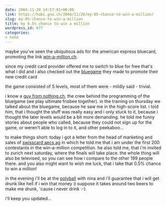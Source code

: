 ```yaml
---
date: 2004-11-20 14:57:01+00:00
link: https://habi.gna.ch/2004/11/20/my-05-chance-to-win-a-million/
slug: my-05-chance-to-win-a-million
title: my 0.5% chance to win a million
wordpress_id: 677
categories:
- none
---
```



maybe you've seen the ubiquitous ads for the american express bluecard, promoting the link [win-a-million.ch](http://www.americanexpress.ch/d/personal/cards/benefits/PC_Ben_AmBlueInfo.php?lang=de&sc=S41191IP31).
  
since my credit card provider offered me to switch to blue for free that's what i did and i also checked out the [bluegame](http://www.bluecard.ch/) they made to promote their new credit card
  
the game consisted of 5 levels, most of them were - mildly said - trivial.
  
i know a [guy from nothing.ch](http://nothing.ch/crew/profiles/spot/index.html), the crew behind the programming of the bluegame (we play ultimate frisbee together). in the training on thursday we talked about the bluegame, because he saw me in the high-score list. i told him, that i thought the stuff was really easy and i only stuck to it, because i thought the later levels would be a bit more demanding. he told me funny stories about people who called, because they could not sign up for the game, or weren't able to log in to it, and other peekaboo...
  
to make things short: today i got a letter from the head of marketing and sales of [swisscard aecs ag](http://www.swisscard.ch/) in which he told me that i am under the first 200 contestants in the win-a-million competition. he also told me, that i'm invited to zurich next saturday, where the finals will take place. the whole thing will also be televised, so you can see how i compare to the other 199 people there. and you also might want to wish me luck, that i take that 0.5% chance to win a million!
  
in the evening i'll be at the [polyball](http://www.polyball.ethz.ch/polyball2004/home.php) with nina and i'll guarantee that i will get drunk like hell if i win that money (i suppose it takes around two beers to make me drunk, 'cause i never drink :-).
  
i'll keep you updated...


